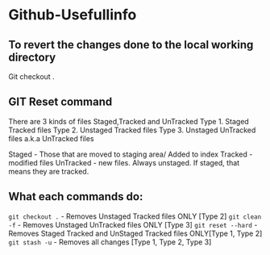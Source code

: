 # Github-Usefullinfo

## To revert the changes done to the local working directory
Git checkout .


## GIT Reset command
There are 3 kinds of files Staged,Tracked and UnTracked
Type 1. Staged Tracked files
Type 2. Unstaged Tracked files
Type 3. Unstaged UnTracked files a.k.a UnTracked files

Staged - Those that are moved to staging area/ Added to index
Tracked - modified files
UnTracked - new files. Always unstaged. If staged, that means they are tracked.

## What each commands do:
```git checkout .``` - Removes Unstaged Tracked files ONLY [Type 2]
```git clean -f``` - Removes Unstaged UnTracked files ONLY [Type 3]
```git reset --hard``` - Removes Staged Tracked and UnStaged Tracked files ONLY[Type 1, Type 2]
```git stash -u``` - Removes all changes [Type 1, Type 2, Type 3]
